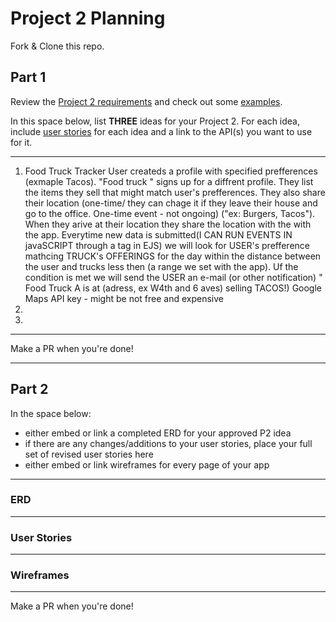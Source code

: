 # Project 2 Planning

Fork & Clone this repo.

## Part 1

Review the [Project 2 requirements](https://romebell.gitbook.io/sei-1019/projects/project-2) and check out some [examples](https://tmdarneille.gitbook.io/seirfx/11-projects/past-projects/project2).

In this space below, list **THREE** ideas for your Project 2. For each idea, include [user stories](https://revelry.co/user-stories-that-dont-suck/) for each idea and a link to the API(s) you want to use for it.

--------------------------------------------------------
1. Food Truck Tracker
User createds a profile with specified prefferences (exmaple Tacos).  "Food truck " signs up for a diffrent profile. They list the items they sell that might match user's prefferences. They also share their location (one-time/ they can chage it if they leave their house and go to the office. One-time event - not ongoing) ("ex: Burgers, Tacos"). When they arive at their location they share the location with the  with the app. Everytime new data is submitted(I CAN RUN EVENTS IN javaSCRIPT through a tag in EJS) we will look for USER's prefference mathcing TRUCK's OFFERINGS for the day within the distance between the user and trucks less then (a range we set with the app). Uf the condition is met we will send the USER an e-mail (or other notification) " Food Truck A is at (adress, ex W4th and 6 aves) selling TACOS!) Google Maps API key - might be not free and expensive 
2. 
3.
---------------------------------------------------------

Make a PR when you're done!

---

## Part 2

In the space below:
* either embed or link a completed ERD for your approved P2 idea
* if there are any changes/additions to your user stories, place your full set of revised user stories here
* either embed or link wireframes for every page of your app

----------------------------------------------------------
### ERD

----------------------------------------------------------
### User Stories

----------------------------------------------------------
### Wireframes

----------------------------------------------------------

Make a PR when you're done!
